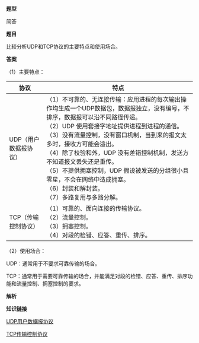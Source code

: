 **题型**

简答

**题目** 

比较分析UDP和TCP协议的主要特点和使用场合。

**答案**

（1）主要特点：

| 协议                  | 特点                                                         |
| --------------------- | ------------------------------------------------------------ |
| UDP（用户数据报协议） | （1）不可靠的、无连接传输：应用进程的每次输出操作均生成一个UDP数据包，数据报独立，没有编号，不排序，数据报可以沿不同路径传递。<br/>（2）UDP 使用套接字地址提供进程到进程的通信。<br/>（3）没有流量控制，没有窗口机制，当到来的报文太多时，接收方可能会溢出。<br/>（4）除了校验和外，UDP 没有差错控制机制，发送方不知道报文丢失还是重传。<br/>（5）不提供拥塞控制，UDP 假设被发送的分组很小且零星，不会在网络中造成拥塞。<br/>（6）封装和解封装。<br/>（7）多路复用与多路分解。 |
| TCP（传输控制协议）   | （1）可靠的、面向连接的传输协议。<br/>（2）流量控制。<br/>（3）拥塞控制。<br/>（4）对段的检错、应答、重传、排序。 |

（2）使用场合：

UDP：通常用于不要求可靠传输的场合。

TCP：通常用于需要可靠传输的场合，并能满足对段的检错、应答、重传、排序功能和流量控制、拥塞控制的要求。

**解析**



**知识链接**

[UDP用户数据报协议](/know/udpyonghushujubaoxieyi.html)

[TCP传输控制协议](/know/tcpchuanshukongzhixieyi.html)